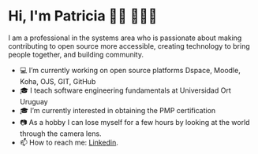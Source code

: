 # Hi, I'm Patricia 👋🏾 👩🏾‍💻

I am a professional in the systems area who is passionate about making contributing to open source more accessible, creating technology to bring people together, and building community.

- 💻 I’m currently working on open source platforms Dspace, Moodle, Koha, OJS, GIT, GitHub
- 🎓 I teach software engineering fundamentals at Universidad Ort Uruguay
- 🎓 I’m currently interested in obtaining the PMP certification
- 📷 As a hobby I can lose myself for a few hours by looking at the world through the camera lens.
- 📫 How to reach me: [Linkedin](https://www.linkedin.com/in/pdeleon).
